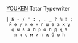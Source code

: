 
[YOUKEN](https://raw.githubusercontent.com/2k1dmg/cta/main/Tatar/TtYOUKENtw.klc) Tatar Typewriter
```
| № - / " : , . _ ? % ! ;
 й ө у к е н г ш ә з х ү
  ф ы в а п р о л д ң э
   я ч с м и т җ б ю һ
```
